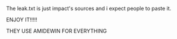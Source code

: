 The leak.txt is just impact's sources and i expect people to paste it. 

ENJOY IT!!!!!

THEY USE AMIDEWIN FOR EVERYTHING 

